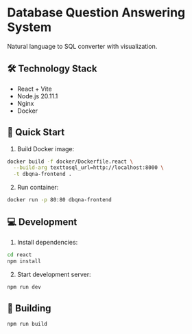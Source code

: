 # Database Question Answering System

Natural language to SQL converter with visualization.

## 🛠️ Technology Stack

- React + Vite
- Node.js 20.11.1
- Nginx
- Docker

## 🚀 Quick Start

1. Build Docker image:
```bash
docker build -f docker/Dockerfile.react \
  --build-arg texttosql_url=http://localhost:8000 \
  -t dbqna-frontend .
```

2. Run container:
```bash
docker run -p 80:80 dbqna-frontend
```

## 💻 Development

1. Install dependencies:
```bash
cd react
npm install
```

2. Start development server:
```bash
npm run dev
```

## 🔨 Building

```bash
npm run build
```